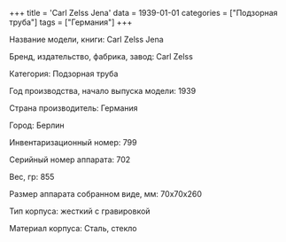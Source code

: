 +++
title = 'Carl Zelss Jena'
data = 1939-01-01
categories = ["Подзорная труба"]
tags = ["Германия"]
+++

Название модели, книги: Carl Zelss Jena

Бренд, издательство, фабрика, завод: Carl  Zelss

Категория: Подзорная труба

Год производства, начало выпуска модели: 1939

Страна производитель: Германия

Город: Берлин

Инвентаризационный номер: 799

Серийный номер аппарата: 702

Вес, гр: 855

Размер аппарата  собранном виде, мм: 70х70х260

Тип корпуса: жесткий с гравировкой

Материал корпуса: Сталь, стекло

